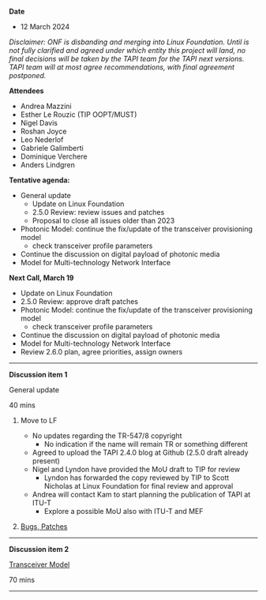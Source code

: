 **Date**
- 12 March 2024

_Disclaimer:_
_ONF is disbanding and merging into Linux Foundation._
_Until is not fully clarified and agreed under which entity this project will land,_
_no final decisions will be taken by the TAPI team for the TAPI next versions._
_TAPI team will at most agree recommendations, with final agreement postponed._

**Attendees**
- Andrea Mazzini
- Esther Le Rouzic (TIP OOPT/MUST)
- Nigel Davis
- Roshan Joyce
- Leo Nederlof
- Gabriele Galimberti
- Dominique Verchere
- Anders Lindgren


**Tentative agenda:**

- General update
  + Update on Linux Foundation
  + 2.5.0 Review: review issues and patches
  + Proposal to close all issues older than 2023
- Photonic Model: continue the fix/update of the transceiver provisioning model
  + check transceiver profile parameters
- Continue the discussion on digital payload of photonic media
- Model for Multi-technology Network Interface


**Next Call, March 19**

- Update on Linux Foundation
- 2.5.0 Review: approve draft patches
- Photonic Model: continue the fix/update of the transceiver provisioning model
  + check transceiver profile parameters
- Continue the discussion on digital payload of photonic media
- Model for Multi-technology Network Interface
- Review 2.6.0 plan, agree priorities, assign owners

-------------------------------------------------------------------------------------
**Discussion item 1**

General update

40 mins

1) Move to LF
   + No updates regarding the TR-547/8 copyright
     - No indication if the name will remain TR or something different
   + Agreed to upload the TAPI 2.4.0 blog at Github (2.5.0 draft already present)
   + Nigel and Lyndon have provided the MoU draft to TIP for review
     - Lyndon has forwarded the copy reviewed by TIP to Scott Nicholas at Linux Foundation for final review and approval 
   + Andrea will contact Kam to start planning the publication of TAPI at ITU-T
     - Explore a possible MoU also with ITU-T and MEF

2) [Bugs, Patches](https://github.com/Open-Network-Models-and-Interfaces-ONMI/TAPI/discussions/579)

-------------------------------------------------------------------------------------
**Discussion item 2**

[Transceiver Model](https://github.com/Open-Network-Models-and-Interfaces-ONMI/TAPI/discussions/578)

70 mins

-------------------------------------------------------------------------------------
